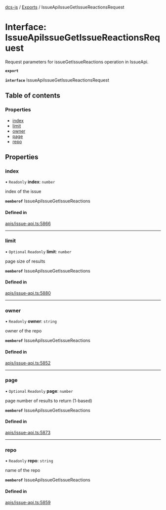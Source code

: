 [dcs-js](../README.md) / [Exports](../modules.md) / IssueApiIssueGetIssueReactionsRequest

# Interface: IssueApiIssueGetIssueReactionsRequest

Request parameters for issueGetIssueReactions operation in IssueApi.

**`export`**

**`interface`** IssueApiIssueGetIssueReactionsRequest

## Table of contents

### Properties

- [index](IssueApiIssueGetIssueReactionsRequest.md#index)
- [limit](IssueApiIssueGetIssueReactionsRequest.md#limit)
- [owner](IssueApiIssueGetIssueReactionsRequest.md#owner)
- [page](IssueApiIssueGetIssueReactionsRequest.md#page)
- [repo](IssueApiIssueGetIssueReactionsRequest.md#repo)

## Properties

### <a id="index" name="index"></a> index

• `Readonly` **index**: `number`

index of the issue

**`memberof`** IssueApiIssueGetIssueReactions

#### Defined in

[apis/issue-api.ts:5866](https://github.com/unfoldingWord/dcs-js/blob/b29eb7a/apis/issue-api.ts#L5866)

___

### <a id="limit" name="limit"></a> limit

• `Optional` `Readonly` **limit**: `number`

page size of results

**`memberof`** IssueApiIssueGetIssueReactions

#### Defined in

[apis/issue-api.ts:5880](https://github.com/unfoldingWord/dcs-js/blob/b29eb7a/apis/issue-api.ts#L5880)

___

### <a id="owner" name="owner"></a> owner

• `Readonly` **owner**: `string`

owner of the repo

**`memberof`** IssueApiIssueGetIssueReactions

#### Defined in

[apis/issue-api.ts:5852](https://github.com/unfoldingWord/dcs-js/blob/b29eb7a/apis/issue-api.ts#L5852)

___

### <a id="page" name="page"></a> page

• `Optional` `Readonly` **page**: `number`

page number of results to return (1-based)

**`memberof`** IssueApiIssueGetIssueReactions

#### Defined in

[apis/issue-api.ts:5873](https://github.com/unfoldingWord/dcs-js/blob/b29eb7a/apis/issue-api.ts#L5873)

___

### <a id="repo" name="repo"></a> repo

• `Readonly` **repo**: `string`

name of the repo

**`memberof`** IssueApiIssueGetIssueReactions

#### Defined in

[apis/issue-api.ts:5859](https://github.com/unfoldingWord/dcs-js/blob/b29eb7a/apis/issue-api.ts#L5859)
